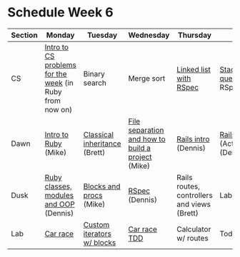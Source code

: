 # Schedule Week 6

| Section | Monday                                                                                                 | Tuesday                                                                                  | Wednesday                                                         | Thursday                                                                  | Friday                                                                                                 |  
| ------  | ------                                                                                                 | -------                                                                                  | --------                                                          | ---------                                                                 | -------                                                                                                |  
| CS      | [Intro to CS problems for the week](../warmups/week-06.md) (in Ruby from now on)                                                | Binary search                                                                            | Merge sort                                                        | [Linked list with RSpec](https://github.com/sf-wdi-17/singly_linked_list) | [Stack](https://github.com/sf-wdi-17/stack) and [queue](https://github.com/sf-wdi-17/queue) with RSpec |  
| Dawn    | [Intro to Ruby](https://github.com/sf-wdi-17/notes/tree/master/lectures/week-06/_1_monday/dawn) (Mike) | [Classical inheritance](../lectures/week-06/_2_tuesday/dawn/ruby_inheritance.md) (Brett) | [File separation and how to build a project](https://github.com/sf-wdi-17/file_sep) (Mike)                 | [Rails intro](../lectures/week-06/_4_thursday/dawn/README.md) (Dennis)    | [Rails models](../lectures/week-06/_5_friday/dawn/README.md) (ActiveRecord) (Dennis)                   |  
| Dusk    | [Ruby classes, modules and OOP](../lectures/week-06/_1_monday/dusk/README.md) (Dennis)                 | [Blocks and procs](https://github.com/sf-wdi-17/notes/tree/master/lectures/week-06/_2_tuesday/dusk) (Mike)                                                                  | [RSpec](../lectures/week-06/_3_wednesday/dusk/README.md) (Dennis) | Rails routes, controllers and views (Brett)                               | Lab start                                                                                              |  
| Lab     | [Car race](https://github.com/sf-wdi-17/car_race)                                                      | [Custom iterators w/ blocks](https://github.com/sf-wdi-17/iterators_lab)                                                               | [Car race TDD](https://github.com/sf-wdi-17/car_race)             | Calculator w/ routes                                                      | Todo list                                                                                              |  
